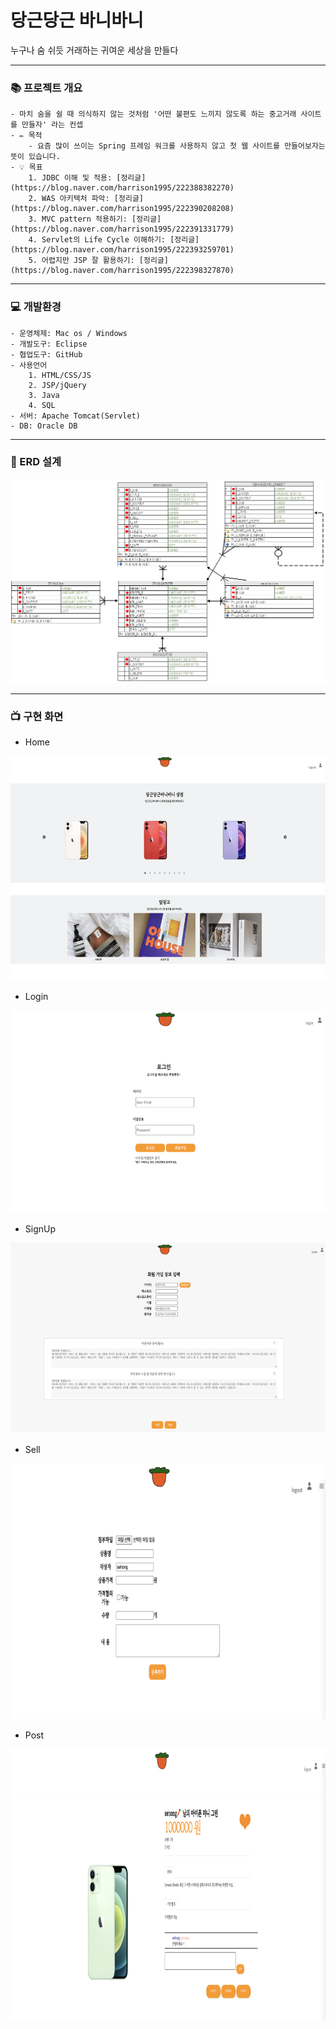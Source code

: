 # 당근당근 바니바니
누구나 숨 쉬듯 거래하는 귀여운 세상을 만들다

---
### 📚 프로젝트 개요
    - 마치 숨을 쉴 때 의식하지 않는 것처럼 '어떤 불편도 느끼지 않도록 하는 중고거래 사이트를 만들자' 라는 컨셉
    - ✏️ 목적
        - 요즘 많이 쓰이는 Spring 프레임 워크를 사용하지 않고 첫 웹 사이트를 만들어보자는 뜻이 있습니다.
    - 💡 목표
        1. JDBC 이해 및 적용: [정리글](https://blog.naver.com/harrison1995/222388382270)
        2. WAS 아키텍처 파악: [정리글](https://blog.naver.com/harrison1995/222390208208)
        3. MVC pattern 적용하기: [정리글](https://blog.naver.com/harrison1995/222391331779)
        4. Servlet의 Life Cycle 이해하기: [정리글](https://blog.naver.com/harrison1995/222393259701)
        5. 어렵지만 JSP 잘 활용하기: [정리글](https://blog.naver.com/harrison1995/222398327870)

---
### 💻 개발환경
    - 운영체제: Mac os / Windows
    - 개발도구: Eclipse
    - 협업도구: GitHub
    - 사용언어
        1. HTML/CSS/JS
        2. JSP/jQuery
        3. Java
        4. SQL
    - 서버: Apache Tomcat(Servlet)
    - DB: Oracle DB

---
### 📖 ERD 설계
![erd](./img/erd.png)

---
### 📺 구현 화면
- Home

![home](./img/home.png)
- Login

![login](./img/login.png)
- SignUp

![signup](./img/signup.png)
- Sell

![createSell](./img/createSell.png)
- Post

![sellRead](./img/sellRead.png)